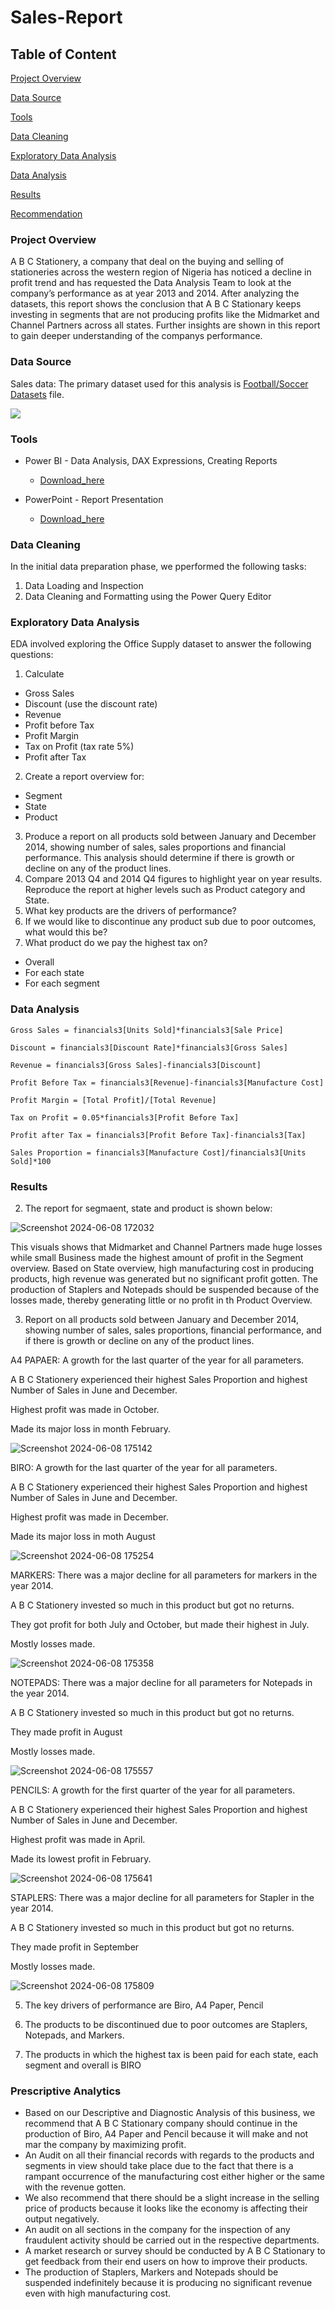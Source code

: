 # Sales-Report

## Table of Content
[Project Overview](project_overview)

[Data Source](data_source)

[Tools](tools)

[Data Cleaning](data_cleaning)

[Exploratory Data Analysis](exploratory_data_analysis)

[Data Analysis](data_analysis)

[Results](results)

[Recommendation](recommendation)


### Project Overview

A B C Stationery, a company that deal on the buying and selling of stationeries across the western region of Nigeria has noticed a decline in profit trend and has requested the Data Analysis Team to look at the company’s performance as at year 2013 and 2014. After analyzing the datasets, this report shows the conclusion that A B C Stationary keeps investing in segments that are not producing profits like the Midmarket and Channel Partners across all states. Further insights are shown in this report to gain deeper understanding of the companys performance.

### Data Source

Sales data: The primary dataset used for this analysis is [Football/Soccer Datasets](https://www.kaggle.com/datasets/dissfya/atp-tennis-2013-2023) file.

![](https://github.com/Vickeejai/Sales-Report/blob/main/Screenshot%20(10).png)

### Tools

- Power BI - Data Analysis, DAX Expressions, Creating Reports
  - [Download_here](https://microsoft.com)
 
- PowerPoint - Report Presentation
  - [Download_here](https://microsoft.com)

### Data Cleaning

In the initial data preparation phase, we pperformed the following tasks:
1. Data Loading and Inspection
2. Data Cleaning and Formatting using the Power Query Editor

### Exploratory Data Analysis
EDA involved exploring the Office Supply dataset to answer the following questions:

1. Calculate
  - Gross Sales
  - Discount (use the discount rate)
  - Revenue
  - Profit before Tax
  - Profit Margin
  - Tax on Profit (tax rate 5%)
  - Profit after Tax
2. Create a report overview for:
  - Segment
  - State
  - Product
3. Produce a report on all products sold between January and December 2014, showing number of sales, sales proportions and financial performance. This analysis should determine if there is growth or decline on any of the product lines.
4. Compare 2013 Q4 and 2014 Q4 figures to highlight year on year results. Reproduce the report at higher levels such as Product category and State.
5. What key products are the drivers of performance?
6. If we would like to discontinue any product sub due to poor outcomes, what would this be?
7. What product do we pay the highest tax on?
  -  Overall
  - For each state
  - For each segment

### Data Analysis
```Gross Sales = financials3[Units Sold]*financials3[Sale Price]```

```Discount = financials3[Discount Rate]*financials3[Gross Sales]```

```Revenue = financials3[Gross Sales]-financials3[Discount]```

```Profit Before Tax = financials3[Revenue]-financials3[Manufacture Cost]```

```Profit Margin = [Total Profit]/[Total Revenue]```

```Tax on Profit = 0.05*financials3[Profit Before Tax]```

```Profit after Tax = financials3[Profit Before Tax]-financials3[Tax]```

```Sales Proportion = financials3[Manufacture Cost]/financials3[Units Sold]*100```

### Results
2. The report for segmaent, state and product is shown below:

![Screenshot 2024-06-08 172032](https://github.com/Vickeejai/Sales-Report/assets/133552578/40a5ab02-3e77-4c0d-90a8-c056142d5a63)

This visuals shows that Midmarket and Channel Partners made huge losses while small Business made the highest amount of profit in the Segment overview.
Based on State overview, high manufacturing cost in producing products, high revenue was generated but no significant profit gotten.
The production of Staplers and Notepads should be suspended because of the losses made, thereby generating little or no profit in th Product Overview.

3. Report on all products sold between January and December 2014, showing number of sales, sales proportions, financial performance, and if there is growth or decline on any of the product lines.

A4 PAPAER:
A growth for the last quarter of the year for all parameters.

A B C Stationery experienced their highest Sales Proportion and highest Number of Sales in June and December.

Highest profit was made in October.

Made its major loss in month February.

![Screenshot 2024-06-08 175142](https://github.com/Vickeejai/Sales-Report/assets/133552578/daeeb338-7e27-4cff-a7cc-6702e1668643) 

BIRO:
A growth for the last quarter of the year for all parameters.

A B C Stationery experienced their highest Sales Proportion and highest Number of Sales in June and December.

Highest profit was made in December.

Made its major loss in moth August

![Screenshot 2024-06-08 175254](https://github.com/Vickeejai/Sales-Report/assets/133552578/436bcd1b-6a52-4a5e-ac07-53c5637bfc69)

MARKERS:
There was a major decline for all parameters for markers in the year 2014.

A B C Stationery invested so much in this product but got no returns.

They got profit for both July and October, but made their highest in July.

Mostly losses made.

![Screenshot 2024-06-08 175358](https://github.com/Vickeejai/Sales-Report/assets/133552578/77ea2d3f-af68-4194-ba4d-bcbb365e16cb)

NOTEPADS:
There was a major decline for all parameters for Notepads in the year 2014.

A B C Stationery invested so much in this product but got no returns.

They made profit in August

Mostly losses made.

![Screenshot 2024-06-08 175557](https://github.com/Vickeejai/Sales-Report/assets/133552578/28666894-cd89-4028-8167-7d8ce5d48ef8)

PENCILS:
A growth for the first quarter of the year for all parameters.

A B C Stationery experienced their highest Sales Proportion and highest Number of Sales in June and December.

Highest profit was made in April.

Made its lowest profit in February.

![Screenshot 2024-06-08 175641](https://github.com/Vickeejai/Sales-Report/assets/133552578/dfb14359-2bd3-4126-99aa-f68662edf86d)

STAPLERS:
There was a major decline for all parameters for Stapler in the year 2014.

A B C Stationery invested so much in this product but got no returns.

They made profit in September

Mostly losses made.

![Screenshot 2024-06-08 175809](https://github.com/Vickeejai/Sales-Report/assets/133552578/bb4654e8-91d8-4edc-80d3-012d95229e9d)



5. The key drivers of performance are Biro, A4 Paper, Pencil

6. The products to be discontinued due to poor outcomes are Staplers, Notepads, and Markers.

7. The products in which the highest tax is been paid for each state, each segment and overall is BIRO

### Prescriptive Analytics
 - Based on our Descriptive and Diagnostic Analysis of this business, we recommend that A B C Stationary company should continue in the production of Biro, A4 Paper and Pencil because it will make and not mar the company by maximizing profit.
  - An Audit on all their financial records with regards to the products and segments in view should take place due to the fact that there is a rampant occurrence of the manufacturing cost either higher or the same with the revenue gotten.
 - We also recommend that there should be a slight increase in the selling price of products because it looks like the economy is affecting their output negatively.
 - An audit on all sections in the company for the inspection of any fraudulent activity should be carried out in the respective departments.
 - A market research or survey should be conducted by A B C Stationary to get feedback from their end users on how to improve their products.
 - The production of Staplers, Markers and Notepads should be suspended indefinitely because it is producing no significant revenue even with high manufacturing cost.




























